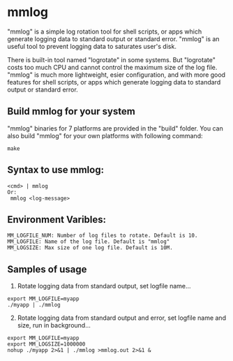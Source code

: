 # mmlog

"mmlog" is a simple log rotation tool for shell scripts, or apps which generate logging data to standard output or standard error. "mmlog" is an useful tool to prevent logging data to saturates user's disk.

There is built-in tool named "logrotate" in some systems. But "logrotate" costs too much CPU and cannot control the maximum size of the log file. "mmlog" is much more lightweight, esier configuration, and with more good features for shell scripts, or apps which generate logging data to standard output or standard error.  

## Build mmlog for your system
"mmlog" binaries for 7 platforms are provided in the "build" folder. You can also build "mmlog" for your own platforms with following command:
```
make
```

## Syntax to use mmlog:
```
<cmd> | mmlog
Or:
 mmlog <log-message>
```

## Environment Varibles:
```
MM_LOGFILE_NUM: Number of log files to rotate. Default is 10.
MM_LOGFILE: Name of the log file. Default is "mmlog"
MM_LOGSIZE: Max size of one log file. Default is 10M.
```

## Samples of usage
1) Rotate logging data from standard output, set logfile name...
```
export MM_LOGFILE=myapp
./myapp | ./mmlog
```
2) Rotate logging data from standard output and error, set logfile name and size, run in background...
```
export MM_LOGFILE=myapp
export MM_LOGSIZE=1000000
nohup ./myapp 2>&1 | ./mmlog >mmlog.out 2>&1 &
```


